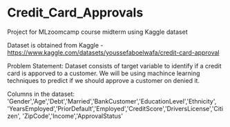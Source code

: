 # Credit_Card_Approvals
Project for MLzoomcamp course midterm using Kaggle dataset 

Dataset is obtained from Kaggle - https://www.kaggle.com/datasets/youssefaboelwafa/credit-card-approval

Problem Statement:
Dataset consists of target variable to identify if a credit card is apporved to a customer. We will be using machince learning techniques to predict if we should approve a customer on denied it.

Columns in the dataset:
'Gender','Age','Debt','Married','BankCustomer','EducationLevel','Ethnicity',
'YearsEmployed','PriorDefault','Employed','CreditScore','DriversLicense','Citizen',
'ZipCode','Income','ApprovalStatus'